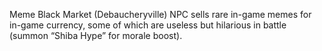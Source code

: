 Meme Black Market (Debaucheryville)
NPC sells rare in-game memes for in-game currency, some of which are useless but hilarious in battle (summon “Shiba Hype” for morale boost).
